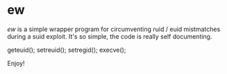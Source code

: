 # ew #

_ew_ is a simple wrapper program for circumventing ruid / euid mistmatches during a suid exploit. It's so simple, the code is really self documenting. 

geteuid();
setreuid();
setregid();
execve();

Enjoy!
